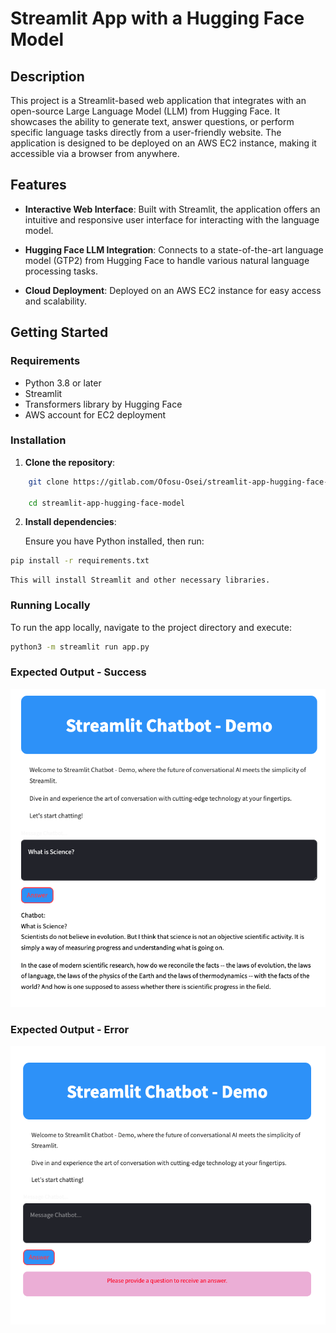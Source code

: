 # Streamlit App with a Hugging Face Model

## Description

This project is a Streamlit-based web application that integrates with an open-source Large Language Model (LLM) from Hugging Face. It showcases the ability to generate text, answer questions, or perform specific language tasks directly from a user-friendly website. The application is designed to be deployed on an AWS EC2 instance, making it accessible via a browser from anywhere.

## Features

- **Interactive Web Interface**: Built with Streamlit, the application offers an intuitive and responsive user interface for interacting with the language model.

- **Hugging Face LLM Integration**: Connects to a state-of-the-art language model (GTP2) from Hugging Face to handle various natural language processing tasks.

- **Cloud Deployment**: Deployed on an AWS EC2 instance for easy access and scalability.

## Getting Started

### Requirements

- Python 3.8 or later
- Streamlit
- Transformers library by Hugging Face
- AWS account for EC2 deployment

### Installation

1. **Clone the repository**:

```bash
    git clone https://gitlab.com/Ofosu-Osei/streamlit-app-hugging-face-model.git

    cd streamlit-app-hugging-face-model
```

2. **Install dependencies**:

    Ensure you have Python installed, then run:

```bash
pip install -r requirements.txt
```

    This will install Streamlit and other necessary libraries.

### Running Locally

To run the app locally, navigate to the project directory and execute:

```bash
python3 -m streamlit run app.py
```

### Expected Output - Success

![response](img/response.png)

### Expected Output - Error

![error](img/error.png)



